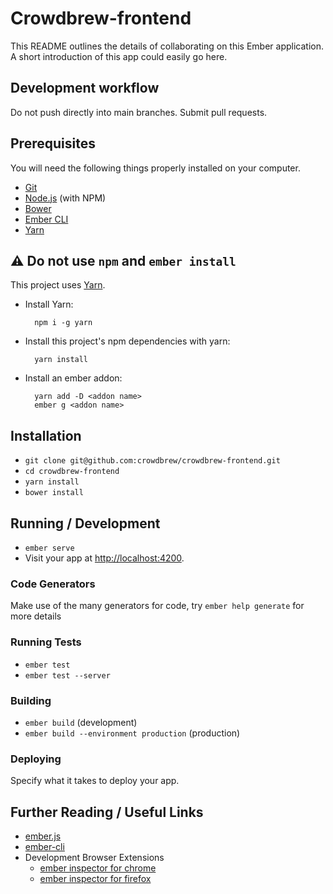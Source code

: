 # Crowdbrew-frontend

This README outlines the details of collaborating on this Ember application.
A short introduction of this app could easily go here.


## Development workflow

Do not push directly into main branches. Submit pull requests.



## Prerequisites

You will need the following things properly installed on your computer.

* [Git](http://git-scm.com/)
* [Node.js](http://nodejs.org/) (with NPM)
* [Bower](http://bower.io/)
* [Ember CLI](http://ember-cli.com/)
* [Yarn](https://yarnpkg.com/)

## :warning: Do not use `npm` and `ember install`

This project uses [Yarn](https://yarnpkg.com/).

* Install Yarn:

        npm i -g yarn

* Install this project's npm dependencies with yarn:

        yarn install

* Install an ember addon:

        yarn add -D <addon name>
        ember g <addon name>



## Installation

* `git clone git@github.com:crowdbrew/crowdbrew-frontend.git`
* `cd crowdbrew-frontend`
* `yarn install`
* `bower install`



## Running / Development

* `ember serve`
* Visit your app at [http://localhost:4200](http://localhost:4200).



### Code Generators

Make use of the many generators for code, try `ember help generate` for more details



### Running Tests

* `ember test`
* `ember test --server`



### Building

* `ember build` (development)
* `ember build --environment production` (production)



### Deploying

Specify what it takes to deploy your app.

## Further Reading / Useful Links

* [ember.js](http://emberjs.com/)
* [ember-cli](http://ember-cli.com/)
* Development Browser Extensions
  * [ember inspector for chrome](https://chrome.google.com/webstore/detail/ember-inspector/bmdblncegkenkacieihfhpjfppoconhi)
  * [ember inspector for firefox](https://addons.mozilla.org/en-US/firefox/addon/ember-inspector/)

